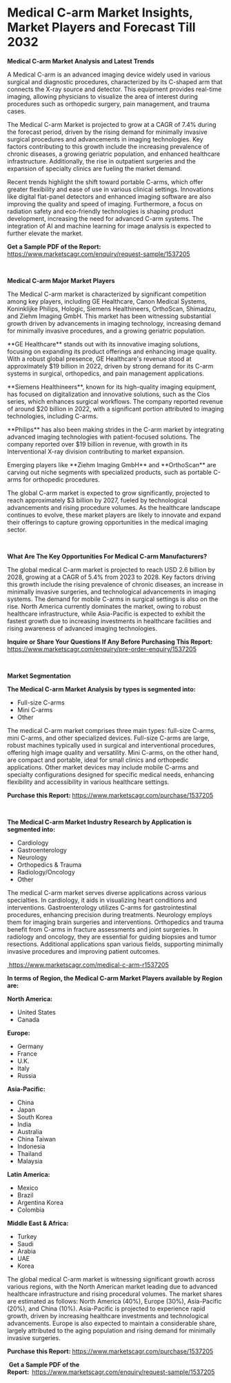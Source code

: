 <p><h1>Medical C-arm Market Insights, Market Players and Forecast Till 2032</h1></p><p><strong>Medical C-arm Market Analysis and Latest Trends</strong></p>
<p><p>A Medical C-arm is an advanced imaging device widely used in various surgical and diagnostic procedures, characterized by its C-shaped arm that connects the X-ray source and detector. This equipment provides real-time imaging, allowing physicians to visualize the area of interest during procedures such as orthopedic surgery, pain management, and trauma cases.</p><p>The Medical C-arm Market is projected to grow at a CAGR of 7.4% during the forecast period, driven by the rising demand for minimally invasive surgical procedures and advancements in imaging technologies. Key factors contributing to this growth include the increasing prevalence of chronic diseases, a growing geriatric population, and enhanced healthcare infrastructure. Additionally, the rise in outpatient surgeries and the expansion of specialty clinics are fueling the market demand.</p><p>Recent trends highlight the shift toward portable C-arms, which offer greater flexibility and ease of use in various clinical settings. Innovations like digital flat-panel detectors and enhanced imaging software are also improving the quality and speed of imaging. Furthermore, a focus on radiation safety and eco-friendly technologies is shaping product development, increasing the need for advanced C-arm systems. The integration of AI and machine learning for image analysis is expected to further elevate the market.</p></p>
<p><strong>Get a Sample PDF of the Report:&nbsp;</strong> <a href="https://www.marketscagr.com/enquiry/request-sample/1537205?utm_campaign=2485&utm_medium=2&utm_source=Github&utm_content=ia&utm_term=14042025&utm_id=medical-c-arm">https://www.marketscagr.com/enquiry/request-sample/1537205</a></p>
<p>&nbsp;</p>
<p><strong>Medical C-arm Major Market Players</strong></p>
<p><p>The Medical C-arm market is characterized by significant competition among key players, including GE Healthcare, Canon Medical Systems, Koninklijke Philips, Hologic, Siemens Healthineers, OrthoScan, Shimadzu, and Ziehm Imaging GmbH. This market has been witnessing substantial growth driven by advancements in imaging technology, increasing demand for minimally invasive procedures, and a growing geriatric population.</p><p>**GE Healthcare** stands out with its innovative imaging solutions, focusing on expanding its product offerings and enhancing image quality. With a robust global presence, GE Healthcare's revenue stood at approximately $19 billion in 2022, driven by strong demand for its C-arm systems in surgical, orthopedics, and pain management applications.</p><p>**Siemens Healthineers**, known for its high-quality imaging equipment, has focused on digitalization and innovative solutions, such as the Cios series, which enhances surgical workflows. The company reported revenue of around $20 billion in 2022, with a significant portion attributed to imaging technologies, including C-arms.</p><p>**Philips** has also been making strides in the C-arm market by integrating advanced imaging technologies with patient-focused solutions. The company reported over $19 billion in revenue, with growth in its Interventional X-ray division contributing to market expansion.</p><p>Emerging players like **Ziehm Imaging GmbH** and **OrthoScan** are carving out niche segments with specialized products, such as portable C-arms for orthopedic procedures.</p><p>The global C-arm market is expected to grow significantly, projected to reach approximately $3 billion by 2027, fueled by technological advancements and rising procedure volumes. As the healthcare landscape continues to evolve, these market players are likely to innovate and expand their offerings to capture growing opportunities in the medical imaging sector.</p></p>
<p>&nbsp;</p>
<p><strong>What Are The Key Opportunities For Medical C-arm Manufacturers?</strong></p>
<p><p>The global medical C-arm market is projected to reach USD 2.6 billion by 2028, growing at a CAGR of 5.4% from 2023 to 2028. Key factors driving this growth include the rising prevalence of chronic diseases, an increase in minimally invasive surgeries, and technological advancements in imaging systems. The demand for mobile C-arms in surgical settings is also on the rise. North America currently dominates the market, owing to robust healthcare infrastructure, while Asia-Pacific is expected to exhibit the fastest growth due to increasing investments in healthcare facilities and rising awareness of advanced imaging technologies.</p></p>
<p><strong>Inquire or Share Your Questions If Any Before Purchasing This Report:</strong> <a href="https://www.marketscagr.com/enquiry/pre-order-enquiry/1537205?utm_campaign=2485&utm_medium=2&utm_source=Github&utm_content=ia&utm_term=14042025&utm_id=medical-c-arm">https://www.marketscagr.com/enquiry/pre-order-enquiry/1537205</a></p>
<p>&nbsp;</p>
<p><strong>Market Segmentation</strong></p>
<p><strong>The Medical C-arm Market Analysis by types is segmented into:</strong></p>
<p><ul><li>Full-size C-arms</li><li>Mini C-arms</li><li>Other</li></ul></p>
<p><p>The medical C-arm market comprises three main types: full-size C-arms, mini C-arms, and other specialized devices. Full-size C-arms are large, robust machines typically used in surgical and interventional procedures, offering high image quality and versatility. Mini C-arms, on the other hand, are compact and portable, ideal for small clinics and orthopedic applications. Other market devices may include mobile C-arms and specialty configurations designed for specific medical needs, enhancing flexibility and accessibility in various healthcare settings.</p></p>
<p><strong>Purchase this Report:&nbsp;</strong><a href="https://www.marketscagr.com/purchase/1537205?utm_campaign=2485&utm_medium=2&utm_source=Github&utm_content=ia&utm_term=14042025&utm_id=medical-c-arm">https://www.marketscagr.com/purchase/1537205</a></p>
<p>&nbsp;</p>
<p><strong>The Medical C-arm Market Industry Research by Application is segmented into:</strong></p>
<p><ul><li>Cardiology</li><li>Gastroenterology</li><li>Neurology</li><li>Orthopedics & Trauma</li><li>Radiology/Oncology</li><li>Other</li></ul></p>
<p><p>The medical C-arm market serves diverse applications across various specialties. In cardiology, it aids in visualizing heart conditions and interventions. Gastroenterology utilizes C-arms for gastrointestinal procedures, enhancing precision during treatments. Neurology employs them for imaging brain surgeries and interventions. Orthopedics and trauma benefit from C-arms in fracture assessments and joint surgeries. In radiology and oncology, they are essential for guiding biopsies and tumor resections. Additional applications span various fields, supporting minimally invasive procedures and improving patient outcomes.</p></p>
<p><a href="https://www.marketscagr.com/medical-c-arm-r1537205?utm_campaign=2485&utm_medium=2&utm_source=Github&utm_content=ia&utm_term=14042025&utm_id=medical-c-arm">&nbsp;https://www.marketscagr.com/medical-c-arm-r1537205</a></p>
<p><strong>In terms of Region, the Medical C-arm Market Players available by Region are:</strong></p>
<p>
    <p> <strong> North America: </strong>
        <ul>
            <li>United States</li>
            <li>Canada</li>
        </ul>
        </p> 
    <p> <strong> Europe: </strong>
        <ul>
            <li>Germany</li>
            <li>France</li>
            <li>U.K.</li>
            <li>Italy</li>
            <li>Russia</li>
        </ul>
        </p> 
    <p> <strong> Asia-Pacific: </strong>
        <ul>
            <li>China</li>
            <li>Japan</li>
            <li>South Korea</li>
            <li>India</li>
            <li>Australia</li>
            <li>China Taiwan</li>
            <li>Indonesia</li>
            <li>Thailand</li>
            <li>Malaysia</li>
        </ul>
        </p> 
    <p> <strong> Latin America: </strong>
        <ul>
            <li>Mexico</li>
            <li>Brazil</li>
            <li>Argentina Korea</li>
            <li>Colombia</li>
        </ul>
        </p> 
    <p> <strong> Middle East & Africa: </strong>
        <ul>
            <li>Turkey</li>
            <li>Saudi</li>
            <li>Arabia</li>
            <li>UAE</li>
            <li>Korea</li>
        </ul>
    </p>
    </p>
<p><p>The global medical C-arm market is witnessing significant growth across various regions, with the North American market leading due to advanced healthcare infrastructure and rising procedural volumes. The market shares are estimated as follows: North America (40%), Europe (30%), Asia-Pacific (20%), and China (10%). Asia-Pacific is projected to experience rapid growth, driven by increasing healthcare investments and technological advancements. Europe is also expected to maintain a considerable share, largely attributed to the aging population and rising demand for minimally invasive surgeries.</p></p>
<p><strong>Purchase this Report: </strong><a href="https://www.marketscagr.com/purchase/1537205?utm_campaign=2485&utm_medium=2&utm_source=Github&utm_content=ia&utm_term=14042025&utm_id=medical-c-arm">https://www.marketscagr.com/purchase/1537205</a></p>
<p>&nbsp;<strong>Get a Sample PDF of the Report:&nbsp;&nbsp;</strong><a href="https://www.marketscagr.com/enquiry/request-sample/1537205?utm_campaign=2485&utm_medium=2&utm_source=Github&utm_content=ia&utm_term=14042025&utm_id=medical-c-arm">https://www.marketscagr.com/enquiry/request-sample/1537205</a></p>
<p><strong></strong></p>
<p><p></p><p></p><p></p></p>